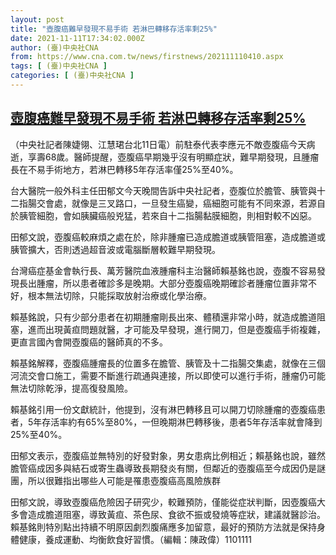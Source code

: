 ```yaml
---
layout: post
title: "壺腹癌難早發現不易手術 若淋巴轉移存活率剩25%"
date: 2021-11-11T17:34:02.000Z
author: (臺)中央社CNA
from: https://www.cna.com.tw/news/firstnews/202111110410.aspx
tags: [ (臺)中央社CNA ]
categories: [ (臺)中央社CNA ]
---
```

<!--1636652042000-->
[壺腹癌難早發現不易手術 若淋巴轉移存活率剩25%](https://www.cna.com.tw/news/firstnews/202111110410.aspx)
------

<div>
<div></div><div><p>（中央社記者陳婕翎、江慧珺台北11日電）前駐泰代表李應元不敵壺腹癌今天病逝，享壽68歲。醫師提醒，壺腹癌早期幾乎沒有明顯症狀，難早期發現，且腫瘤長在不易手術地方，若淋巴轉移5年存活率僅25%至40%。</p><p>台大醫院一般外科主任田郁文今天晚間告訴中央社記者，壺腹位於膽管、胰管與十二指腸交會處，就像是三叉路口，一旦發生癌變，癌細胞可能有不同來源，若源自於胰管細胞，會如胰臟癌般兇猛，若來自十二指腸黏膜細胞，則相對較不凶惡。</p><p>田郁文說，壺腹癌較麻煩之處在於，除非腫瘤已造成膽道或胰管阻塞，造成膽道或胰管擴大，否則透過超音波或電腦斷層較難早期發現。</p><p>台灣癌症基金會執行長、萬芳醫院血液腫瘤科主治醫師賴基銘也說，壺腹不容易發現長出腫瘤，所以患者確診多是晚期。大部分壺腹癌晚期確診者腫瘤位置非常不好，根本無法切除，只能採取放射治療或化學治療。</p><p>賴基銘說，只有少部分患者在初期腫瘤剛長出來、體積還非常小時，就造成膽道阻塞，進而出現黃疸問題就醫，才可能及早發現，進行開刀，但是壺腹癌手術複雜，更直言國內會開壺腹癌的醫師真的不多。</p><p>賴基銘解釋，壺腹癌腫瘤長的位置多在膽管、胰管及十二指腸交集處，就像在三個河流交會口施工，需要不斷進行疏通與連接，所以即使可以進行手術，腫瘤仍可能無法切除乾淨，提高復發風險。</p><p>賴基銘引用一份文獻統計，他提到，沒有淋巴轉移且可以開刀切除腫瘤的壺腹癌患者，5年存活率約有65%至80%，一但晚期淋巴轉移後，患者5年存活率就會降到25%至40%。</p><p>田郁文表示，壺腹癌並無特別的好發對象，男女患病比例相近；賴基銘也說，雖然膽管癌成因多與結石或寄生蟲導致長期發炎有關，但鄰近的壺腹癌至今成因仍是謎團，所以很難指出哪些人可能是罹患壺腹癌高風險族群</p><p>田郁文說，導致壺腹癌危險因子研究少，較難預防，僅能從症狀判斷，因壺腹癌大多會造成膽道阻塞，導致黃疸、茶色尿、食欲不振或發燒等症狀，建議就醫診治。賴基銘則特別點出持續不明原因劇烈腹痛應多加留意，最好的預防方法就是保持身體健康，養成運動、均衡飲食好習慣。（編輯：陳政偉）1101111</p></div>
</div>

